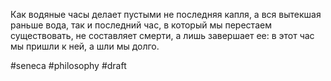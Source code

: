 Как водяные часы делает пустыми не последняя капля, а вся вытекшая раньше вода, так и последний час, в который мы перестаем существовать, не составляет смерти, а лишь завершает ее: в этот час мы пришли к ней, а шли мы долго. 

#seneca #philosophy
#draft